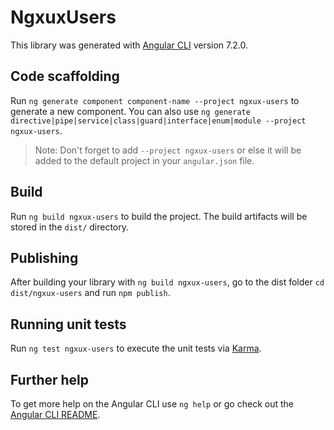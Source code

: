# NgxuxUsers

This library was generated with [Angular CLI](https://github.com/angular/angular-cli) version 7.2.0.

## Code scaffolding

Run `ng generate component component-name --project ngxux-users` to generate a new component. You can also use `ng generate directive|pipe|service|class|guard|interface|enum|module --project ngxux-users`.
> Note: Don't forget to add `--project ngxux-users` or else it will be added to the default project in your `angular.json` file. 

## Build

Run `ng build ngxux-users` to build the project. The build artifacts will be stored in the `dist/` directory.

## Publishing

After building your library with `ng build ngxux-users`, go to the dist folder `cd dist/ngxux-users` and run `npm publish`.

## Running unit tests

Run `ng test ngxux-users` to execute the unit tests via [Karma](https://karma-runner.github.io).

## Further help

To get more help on the Angular CLI use `ng help` or go check out the [Angular CLI README](https://github.com/angular/angular-cli/blob/master/README.md).
